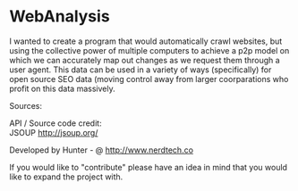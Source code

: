 WebAnalysis
===========
I wanted to create a program that would automatically crawl websites, but using the collective power of multiple computers to achieve a p2p model on which we can accurately map out changes as we request them through a user agent. This data can be used in a variety of ways (specifically) for open source SEO data (moving control away from larger coorparations who profit on this data massively. 



Sources: 



API / Source code credit:  
JSOUP http://jsoup.org/

Developed by Hunter - @ http://www.nerdtech.co 

If you would like to "contribute" please have an idea in mind that you would like to expand the project with. 
